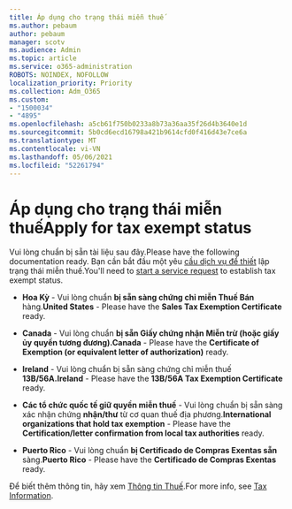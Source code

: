 ```yaml
---
title: Áp dụng cho trạng thái miễn thuế
ms.author: pebaum
author: pebaum
manager: scotv
ms.audience: Admin
ms.topic: article
ms.service: o365-administration
ROBOTS: NOINDEX, NOFOLLOW
localization_priority: Priority
ms.collection: Adm_O365
ms.custom:
- "1500034"
- "4895"
ms.openlocfilehash: a5cb61f750b0233a8b73a36aa35f26d4b3640e1d
ms.sourcegitcommit: 5b0cd6ecd16798a421b9614cfd0f416d43e7ce6a
ms.translationtype: MT
ms.contentlocale: vi-VN
ms.lasthandoff: 05/06/2021
ms.locfileid: "52261794"
---
```

# <a name="apply-for-tax-exempt-status"></a><span data-ttu-id="d7397-102">Áp dụng cho trạng thái miễn thuế</span><span class="sxs-lookup"><span data-stu-id="d7397-102">Apply for tax exempt status</span></span>

<span data-ttu-id="d7397-103">Vui lòng chuẩn bị sẵn tài liệu sau đây.</span><span class="sxs-lookup"><span data-stu-id="d7397-103">Please have the following documentation ready.</span></span> <span data-ttu-id="d7397-104">Bạn cần bắt đầu một yêu [cầu dịch vụ để thiết](/microsoft-365/admin/contact-support-for-business-products) lập trạng thái miễn thuế.</span><span class="sxs-lookup"><span data-stu-id="d7397-104">You'll need to [start a service request](/microsoft-365/admin/contact-support-for-business-products) to establish tax exempt status.</span></span>

- <span data-ttu-id="d7397-105">**Hoa Kỳ** - Vui lòng chuẩn **bị sẵn sàng chứng chỉ miễn Thuế Bán** hàng.</span><span class="sxs-lookup"><span data-stu-id="d7397-105">**United States** - Please have the **Sales Tax Exemption Certificate** ready.</span></span>

- <span data-ttu-id="d7397-106">**Canada** - Vui lòng chuẩn **bị sẵn Giấy chứng nhận Miễn trừ (hoặc giấy ủy quyền tương đương).**</span><span class="sxs-lookup"><span data-stu-id="d7397-106">**Canada** - Please have the **Certificate of Exemption (or equivalent letter of authorization)** ready.</span></span>

- <span data-ttu-id="d7397-107">**Ireland** - Vui lòng chuẩn bị sẵn sàng chứng chỉ miễn thuế **13B/56A.**</span><span class="sxs-lookup"><span data-stu-id="d7397-107">**Ireland** - Please have the **13B/56A Tax Exemption Certificate** ready.</span></span>

- <span data-ttu-id="d7397-108">**Các tổ chức quốc tế giữ quyền miễn thuế** - Vui lòng chuẩn bị sẵn sàng xác nhận chứng **nhận/thư** từ cơ quan thuế địa phương.</span><span class="sxs-lookup"><span data-stu-id="d7397-108">**International organizations that hold tax exemption** - Please have the **Certification/letter confirmation from local tax authorities** ready.</span></span>

- <span data-ttu-id="d7397-109">**Puerto Rico** - Vui lòng chuẩn **bị Certificado de Compras Exentas sẵn** sàng.</span><span class="sxs-lookup"><span data-stu-id="d7397-109">**Puerto Rico** - Please have the **Certificado de Compras Exentas** ready.</span></span>

<span data-ttu-id="d7397-110">Để biết thêm thông tin, hãy xem [Thông tin Thuế](https://docs.microsoft.com/microsoft-365/commerce/billing-and-payments/tax-information).</span><span class="sxs-lookup"><span data-stu-id="d7397-110">For more info, see [Tax Information](https://docs.microsoft.com/microsoft-365/commerce/billing-and-payments/tax-information).</span></span>

